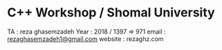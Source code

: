 # C++ Workshop / Shomal University 

TA : reza ghasemzadeh 
Year : 2018 / 1397 => 971
email : rezaghasemzadeh1@gmail.com 
website : rezaghz.com 
